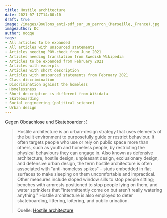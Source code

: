 ```yaml
---
title: Hostile architecture
date: 2021-07-17T14:00:10
draft: true
image: /images/Boulons_anti-sdf_sur_un_perron_(Marseille,_France).jpg
imageauthor: DC
author: noqqe
tags:
- All articles to be expanded
- All articles with unsourced statements
- Articles needing POV-check from June 2021
- Articles needing translation from Swedish Wikipedia
- Articles to be expanded from February 2021
- Articles with excerpts
- Articles with short description
- Articles with unsourced statements from February 2021
- Class discrimination
- Discrimination against the homeless
- Homelessness
- Short description is different from Wikidata
- Skateboarding
- Social engineering (political science)
- Urban design
---
```


Gegen Obdachlose und Skateboarder :(

> Hostile architecture is an urban-design strategy that uses elements of the
> built environment to purposefully guide or restrict behaviour. It often
> targets people who use or rely on public space more than others, such as youth
> and homeless people, by restricting the physical behaviours they can engage
> in. Also known as defensive architecture, hostile design, unpleasant design,
> exclusionary design, and defensive urban design, the term hostile architecture
> is often associated with "anti-homeless spikes" – studs embedded in flat
> surfaces to make sleeping on them uncomfortable and impractical. Other
> measures include sloped window sills to stop people sitting; benches with
> armrests positioned to stop people lying on them, and water sprinklers that
> "intermittently come on but aren't really watering anything." Hostile
> architecture is also employed to deter skateboarding, littering, loitering,
> and public urination.
>
> Quelle: [Hostile architecture](https://en.wikipedia.org/wiki/Hostile_architecture)
